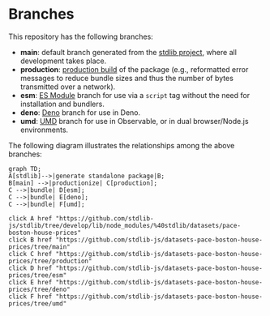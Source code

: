 <!--

@license Apache-2.0

Copyright (c) 2022 The Stdlib Authors.

Licensed under the Apache License, Version 2.0 (the "License");
you may not use this file except in compliance with the License.
You may obtain a copy of the License at

    http://www.apache.org/licenses/LICENSE-2.0

Unless required by applicable law or agreed to in writing, software
distributed under the License is distributed on an "AS IS" BASIS,
WITHOUT WARRANTIES OR CONDITIONS OF ANY KIND, either express or implied.
See the License for the specific language governing permissions and
limitations under the License.

-->

# Branches

This repository has the following branches:

-   **main**: default branch generated from the [stdlib project][stdlib-url], where all development takes place.
-   **production**: [production build][production-url] of the package (e.g., reformatted error messages to reduce bundle sizes and thus the number of bytes transmitted over a network).
-   **esm**: [ES Module][esm-url] branch for use via a `script` tag without the need for installation and bundlers.
-   **deno**: [Deno][deno-url] branch for use in Deno.
-   **umd**: [UMD][umd-url] branch for use in Observable, or in dual browser/Node.js environments.

The following diagram illustrates the relationships among the above branches:

```mermaid
graph TD;
A[stdlib]-->|generate standalone package|B;
B[main] -->|productionize| C[production];
C -->|bundle| D[esm];
C -->|bundle| E[deno];
C -->|bundle| F[umd];

click A href "https://github.com/stdlib-js/stdlib/tree/develop/lib/node_modules/%40stdlib/datasets/pace-boston-house-prices"
click B href "https://github.com/stdlib-js/datasets-pace-boston-house-prices/tree/main"
click C href "https://github.com/stdlib-js/datasets-pace-boston-house-prices/tree/production"
click D href "https://github.com/stdlib-js/datasets-pace-boston-house-prices/tree/esm"
click E href "https://github.com/stdlib-js/datasets-pace-boston-house-prices/tree/deno"
click F href "https://github.com/stdlib-js/datasets-pace-boston-house-prices/tree/umd"
```

[stdlib-url]: https://github.com/stdlib-js/stdlib/tree/develop/lib/node_modules/%40stdlib/datasets/pace-boston-house-prices
[production-url]: https://github.com/stdlib-js/datasets-pace-boston-house-prices/tree/production
[deno-url]: https://github.com/stdlib-js/datasets-pace-boston-house-prices/tree/deno
[umd-url]: https://github.com/stdlib-js/datasets-pace-boston-house-prices/tree/umd
[esm-url]: https://github.com/stdlib-js/datasets-pace-boston-house-prices/tree/esm